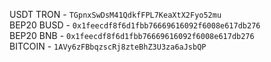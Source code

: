 USDT TRON - `TGpnxSwDsM41QdkfFPL7KeaXtX2Fyo52mu` <br>
BEP20 BUSD - `0x1feecdf8f6d1fbb76669616092f6008e617db276`<br>
BEP20 BNB - `0x1feecdf8f6d1fbb76669616092f6008e617db276`<br>
BITCOIN - `1AVy6zFBbqzscRj8zteBhZ3U3za6aJsbQP` <br>
